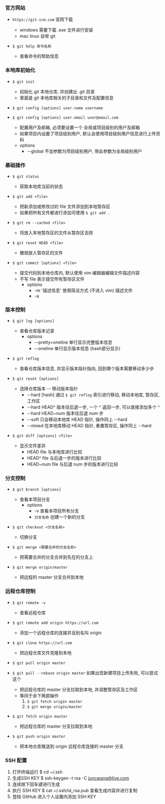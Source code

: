 ### 官方网站
+ `https://git-scm.com`  官网下载
    + windows 需要下载 .exe 文件进行安装
    + mac linux 自带 git

+ `$ git help 命令名称`
    + 查看命令的帮助信息


### 本地库初始化

+ `$ git init` 
    + 初始化 git 本地仓库, 并创建出 .git 目录
    + 里面是 git 本地库相关的子目录和文件及配置信息

+ `$ git config [options] user.name username`
+ `$ git config [options] user.email user@email.com`
    + 配置用户及邮箱, 必须要设置一个 全局或项目级别的用户及邮箱
    + 如果项目内设置了项目级别用户, 默认会使用项目级别用户信息进行上传资料
    + options
        + --global 不加参数为项目级别用户, 带此参数为全局级别用户


### 基础操作

+ `$ git status` 
    + 获取本地库当前的状态

+ `$ git add <file>`
    + 把新添加或修改过的 file 文件添加到本地暂存区
    + 如果把所有文件都进行添加可使用 `$ git add .`

+ `$ git rm --cached <file>`
    + 将放入本地暂存区的文件从暂存区去除

+ `$ git reset HEAD <file>`
    + 撤销放入暂存区的文件

+ `$ git commit [options] <file>`
    + 提交代码到本地仓库内, 默认使用 vim 编辑器编辑文件描述内容
    + 不写 file 表示提交所有暂存区文件
        + options
            + -m '描述信息' 使用简洁方式 (不进入 vim) 描述文件
            + -a


### 版本控制

+ `$ git log [options]`
    + 查看仓库版本记录
        + options
            + --pretty=oneline 单行显示完整版本信息
            + --oneline 单行显示版本信息 (hash部分显示)

+ `$ git reflog`
    + 查看仓库版本信息, 并显示版本指针指向, 回到哪个版本需要移动多少步

+ `$ git reset [options]`
    + 选择仓库版本 -- 移动版本指针
        + --hard [hash] 通过 `$ git reflog` 索引进行移动, 移动本地库, 暂存区, 工作区
        + --hard HEAD^ 版本往后退一步, 一个 ^ 返回一步, 可以直接添加多个 ^
        + --hard HEAD~num 版本往后退 num 步
        + --soft 只会移动本地库 HEAD 指针, 操作同上 --hard
        + --mixed 在本地库移动 HEAD 指针, 重置暂存区, 操作同上 --hard

+ `$ git diff [options] <file>`
    + 显示文件差异
        + HEAD file 与本地库进行比较
        + HEAD^ file 与后退一步的版本进行比较
        + HEAD~num file 与后退 num 步的版本进行比较


### 分支控制

+ `$ git branch [options]`
    + 查看本项目分支
        + options 
            + -v 查看本项目所有分支
            + `分支名称` 创建一个新的分支

+ `$ git checkout <分支名称>`
    + 切换分支

+ `$ git merge <需要合并的分支名称>`
    + 把需要合并的分支合并到先在的分支上
+ `$ git merge origin/master`
    + 把远程的 master 分支合并到本地


### 远程仓库控制

+ `$ git remote -v`
    + 查看远程仓库
+ `$ git remote add origin https://url.com`
    + 添加一个远程仓库的连接并且别名叫 origin

+ `$ git clone https://url.com`
    + 把远程仓库文件克隆到本地

+ `$ git pull origin master`
+ `$ git pull --rebase origin master` 如果出现新建项目上传失败, 可以尝试这个
    + 把远程仓库的 master 分支拉取到本地, 并调整暂存区及工作区
    + 等同于余下两部操作
        1. `$ git fetch origin master`
        2. `$ git merge origin/master`

+ `$ git fetch origin master`
    + 把远程仓库的 master 分支拉取到本地

+ `$ git push origin master`
    + 把本地仓库推送到 origin 远程仓库连接的 master 分支


### SSH 配置

1. 打开终端运行 $ cd ~/.ssh
2. 生成SSH KEY $ ssh-keygen -t rsa -C juncwang@live.com
3. 连续按下回车键进行生成
4. 执行 SSH KEY $ cat ~/.ssh/id_rsa.pub 查看生成内容并进行复制
5. 登陆 GitHub 进入个人设置内添加 SSH KEY